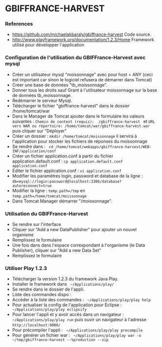 # GBIFFRANCE-HARVEST

### References
 - https://github.com/michaelakbaraly/gbiffrance-harvest  Code source.
 - http://www.playframework.org/documentation/1.2.3/Home Framework utilisé pour développer l'application

### Configuration de l'utilisation du GBIFFrance-Harvest avec mysql 
 - Créer un utilisateur mysql "moissonnage" avec pour host = ANY (ceci est important car sinon le logiciel refusera de démarrer dans Tomcat)
 - Créer une base de données "tb_moissonnage".
 - Donner tous les droits sauf Grant à l'utilisateur moissonnage sur la base de données tb_moissonnage.
 - Redémarrer le serveur Mysql.
 - Télécharger le fichier "gbiffrance-harvest" dans le dossier /home/tomcat/war
 - Dans le Manager de Tomcat ajouter dans le formulaire les valeurs suivantes : `Chemin de context (requis):  /gbiffrance-harvest ` et `URL vers WAR ou répertoire: /home/tomcat/war/gbiffrance-harvest.war ` puis cliquer sur "Déployer"
 - Créer un dossier : ` mkdir /home/tomcat/moissonnage ` il servira à l'application pour stocker les fichiers de réponses du moissonnage
 - Se rendre dans : ` cd /home/tomcat/webapps/gbiffrance-harvest/WEB-INF/application/conf`
 - Créer un fichier application.conf à partir du fichier application.default.conf : `cp application.default.conf application.conf`
 - Éditer le fichier application.conf : ` vi application.conf `
 - Modifier les paramètres login, password et database de la ligne : ` db=mysql://login:password@localhost:3306/database?autoreconnect=true `
 - Modifier la ligne : ` temp.path=/tmp ` en ` temp.path=/home/tomcat/moissonnage `
 - Dans Tomcat Manager démarrer "/moissonnage".

### Utilisation du GBIFFrance-Harvest 
 - Se rendre sur l'interface
 - Cliquer sur "Add a new DataPublisher" pour ajouter un nouvel organisme
 - Remplissez le formulaire
 - Une fois dans dans l'espace correspondant à l'organisme (le Data Publisher), cliquer sur "Add a new Data Set"
 - Remplissez le formulaire 

### Utiliser Play 1.2.3
 - Télécharger la version 1.2.3 du framework Java Play.
 - Installer le framework dans ` ~/Applications/play/`
 - Se rendre dans le dossier de l'appli.
 - Liste des commandes dispo :
  - Accéder à la liste des commandes : ` ~/Applications/play/play help`
  - Pour actualiser la config de l'application pour Eclipse : ` ~/Applications/play/play eclipsify`
  - Pour lancer l'appli et y avoir accès dans un navigateur : ` ~/Applications/play/play run` puis ouvir un navigateur à l'adresse `http://localhost:9000/ `
  - Pour précompiler l'appli : ` ~/Applications/play/play precompile`
  - Pour générer un fichier war : ` ~/Applications/play/play war -o ~/tmp/gbiffrance-harvest --%production --zip`